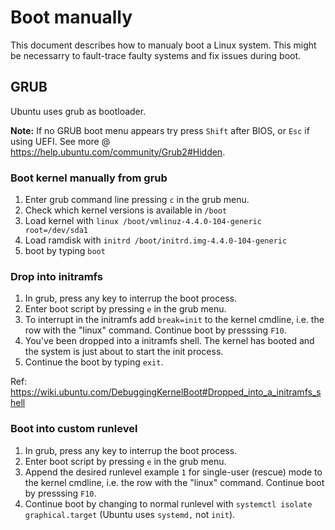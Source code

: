 
# Boot manually

This document describes how to manualy boot a Linux system. This might be
necessarry to fault-trace faulty systems and fix issues during boot.

## GRUB

Ubuntu uses grub as bootloader.

__Note:__ If no GRUB boot menu appears try press `Shift` after BIOS, or `Esc`
if using UEFI. See more @ <https://help.ubuntu.com/community/Grub2#Hidden>.

### Boot kernel manually from grub

1. Enter grub command line pressing `c` in the grub menu.
2. Check which kernel versions is available in `/boot`
3. Load kernel with `linux /boot/vmlinuz-4.4.0-104-generic root=/dev/sda1`
4. Load ramdisk with `initrd /boot/initrd.img-4.4.0-104-generic`
5. boot by typing `boot`

### Drop into initramfs

1. In grub, press any key to interrup the boot process.
2. Enter boot script by pressing `e` in the grub menu.
3. To interrupt in the initramfs add `break=init` to the kernel cmdline, i.e.
   the row with the "linux" command. Continue boot by presssing `F10`.
4. You've been dropped into a initramfs shell. The kernel has booted and the
   system is just about to start the init process.
5. Continue the boot by typing `exit`.

Ref: <https://wiki.ubuntu.com/DebuggingKernelBoot#Dropped_into_a_initramfs_shell>

### Boot into custom runlevel

1. In grub, press any key to interrup the boot process.
2. Enter boot script by pressing `e` in the grub menu.
3. Append the desired runlevel example `1` for single-user (rescue) mode to the
   kernel cmdline, i.e. the row with the "linux" command. Continue boot by
   presssing `F10`.
4. Continue boot by changing to normal runlevel with
   `systemctl isolate graphical.target` (Ubuntu uses `systemd,` not `init`).
